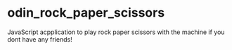 # odin_rock_paper_scissors
JavaScript acpplication to play rock paper scissors with the machine if you dont have any friends!
